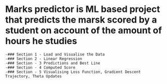 # Marks predictor is ML based project that predicts the marsk scored by a student on account of the amount of hours he studies

	-### Section 1 - Load and Visualise the Data
	-### Section 2 - Linear Regression
	-### Section - 3 Predictions and Best Line
	-### Section - 4 Computed Score 
	-### Section - 5 Visualising Loss Function, Gradient Descent Trajectory, Theta Updates
